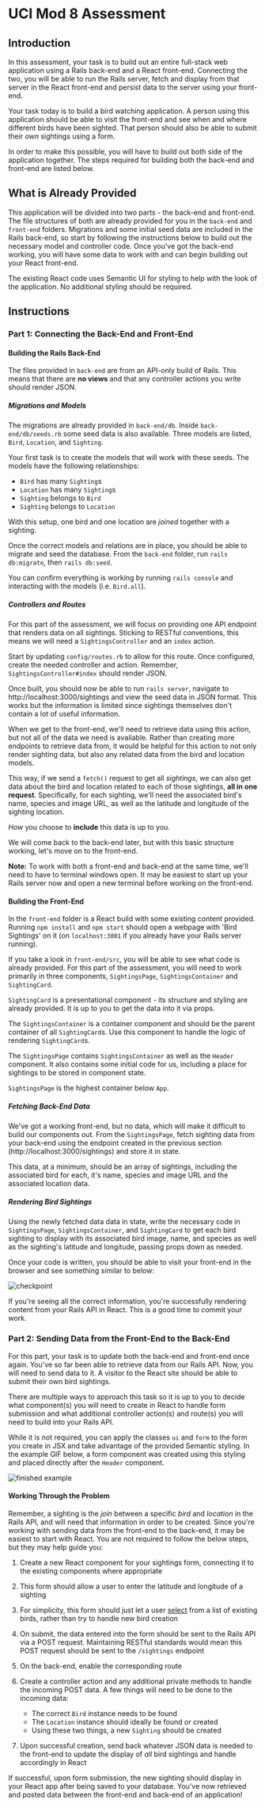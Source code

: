 # UCI Mod 8 Assessment

## Introduction

In this assessment, your task is to build out an entire full-stack web
application using a Rails back-end and a React front-end. Connecting the two, you
will be able to run the Rails server, fetch and display from that server in
the React front-end and persist data to the server using your front-end.

Your task today is to build a bird watching application. A person using this
application should be able to visit the front-end and see when and where
different birds have been sighted. That person should also be able to submit
their _own_ sightings using a form.

In order to make this possible, you will have to build out both side of the
application together. The steps required for building both the back-end and
front-end are listed below.

## What is Already Provided

This application will be divided into two parts - the back-end and front-end.
The file structures of both are already provided for you in the `back-end` and
`front-end` folders. Migrations and some initial seed data are included in the
Rails back-end, so start by following the instructions below to build out the
necessary model and controller code. Once you've got the back-end working, you
will have some data to work with and can begin building out your React
front-end.

The existing React code uses Semantic UI for styling to help with the look of
the application. No additional styling should be required.

## Instructions

### Part 1: Connecting the Back-End and Front-End

#### Building the Rails Back-End

The files provided in `back-end` are from an API-only build of Rails. This means
that there are **no views** and that any controller actions you write should
render JSON.

##### Migrations and Models

The migrations are already provided in `back-end/db`. Inside
`back-end/db/seeds.rb` some seed data is also available. Three models are
listed, `Bird`, `Location`, and `Sighting`.

Your first task is to create the models that will work with these seeds. The
models have the following relationships:

* `Bird` has many `Sighting`s
* `Location` has many `Sighting`s
* `Sighting` belongs to `Bird`
* `Sighting` belongs to `Location`

With this setup, one bird and one location are _joined_ together with a
sighting.

Once the correct models and relations are in place, you should be able to
migrate and seed the database. From the `back-end` folder, run
`rails db:migrate`, then `rails db:seed`.

You can confirm everything is working by running `rails console` and interacting
with the models (i.e. `Bird.all`).

##### Controllers and Routes

For this part of the assessment, we will focus on providing one API endpoint
that renders data on all sightings. Sticking to RESTful conventions, this means
we will need a `SightingsController` and an `index` action.

Start by updating `config/routes.rb` to allow for this route. Once configured,
create the needed controller and action. Remember, `SightingsController#index`
should render JSON.

Once built, you should now be able to run `rails server`, navigate to
http://localhost:3000/sightings and view the seed data in JSON format. This
works but the information is limited since sightings themselves don't contain
a lot of useful information.

When we get to the front-end, we'll need to retrieve data using this action, but
not all of the data we need is available. Rather than creating more endpoints to
retrieve data from, it would be helpful for this action to not only render
sighting data, but also any related data from the bird and location models.

This way, if we send a `fetch()` request to get all _sightings_, we can also get
data about the bird and location related to each of those sightings, **all in
one request**. Specifically, for each sighting, we'll need the associated bird's
name, species and image URL, as well as the latitude and longitude of the
sighting location.

_How_ you choose to **include** this data is up to you.

We will come back to the back-end later, but with this basic structure working,
let's move on to the front-end.

**Note:** To work with both a front-end and back-end at the same time, we'll
need to have to terminal windows open. It may be easiest to start up your Rails
server now and open a new terminal before working on the front-end.

#### Building the Front-End

In the `front-end` folder is a React build with some existing content provided.
Running `npm install` and `npm start` should open a webpage with 'Bird
Sightings' on it (on `localhost:3001` if you already have your Rails server
running).

If you take a look in `front-end/src`, you will be able to see what code is
already provided. For this part of the assessment, you will need to work
primarily in three components, `SightingsPage`, `SightingsContainer` and
`SightingCard`.

`SightingCard` is a presentational component - its structure and styling are
already provided. It is up to you to get the data into it via props.

The `SightingsContainer` is a container component and should be the parent
container of all `SightingCard`s. Use this component to handle the logic of
rendering `SightingCard`s.

The `SightingsPage` contains `SightingsContainer` as well as the `Header`
component. It also contains some initial code for us, including a place for
sightings to be stored in component state.

`SightingsPage` is the highest container below `App`.

##### Fetching Back-End Data

We've got a working front-end, but no data, which will make it difficult to
build our components out. From the `SightingsPage`, fetch sighting data
from your back-end using the endpoint created in the previous section
(http://localhost:3000/sightings) and store it in state.

This data, at a minimum, should be an array of sightings, including the
associated bird for each, it's name, species and image URL and the associated
location data.

##### Rendering Bird Sightings

Using the newly fetched data data in state, write the necessary code in
`SightingsPage`, `SightingsContainer`, and `SightingCard` to get each bird
sighting to display with its associated bird image, name, and species as well as
the sighting's latitude and longitude, passing props down as needed.

Once your code is written, you should be able to visit your front-end in the
browser and see something similar to below:

![checkpoint](./assets/checkpoint.png)

If you're seeing all the correct information, you're successfully rendering
content from your Rails API in React. This is a good time to commit your work.

### Part 2: Sending Data from the Front-End to the Back-End

For this part, your task is to update both the back-end and front-end once
again. You've so far been able to retrieve data from our Rails API. Now, you
will need to send data to it. A visitor to the React site should be able to
submit their own bird sightings.

There are multiple ways to approach this task so it is up to you to decide what
component(s) you will need to create in React to handle form submission and what
additional controller action(s) and route(s) you will need to build into your Rails
API.

While it is not required, you can apply the classes `ui` and  `form` to the form you
create in JSX and take advantage of the provided Semantic styling. In the
example GIF below, a form component was created using this styling and placed
directly after the `Header` component.

![finished example](./assets/finished-example.gif)

#### Working Through the Problem

Remember, a sighting is the _join_ between a specific _bird_ and _location_ in
the Rails API, and will need that information in order to be created. Since
you're working with sending data from the front-end to the back-end, it may be
easiest to start with React. You are not required to follow the below steps, but
they may help guide you:

1. Create a new React component for your sightings form, connecting it to the
   existing components where appropriate
2. This form should allow a user to enter the latitude and longitude of a
   sighting
3. For simplicity, this form should just let a user [select][] from a list of
   existing birds, rather than try to handle new bird creation
4. On submit, the data entered into the form should be sent to the Rails API via
   a POST request. Maintaining RESTful standards would mean this POST request
   should be sent to the `/sightings` endpoint
5. On the back-end, enable the corresponding route
6. Create a controller action and any additional private methods to handle the
   incoming POST data. A few things will need to be done to the incoming data:

    * The correct `Bird` instance needs to be found
    * The `Location` instance should ideally be found or created
    * Using these two things, a new `Sighting` should be created

7. Upon successful creation, send back whatever JSON data is needed to the
   front-end to update the display of _all_ bird sightings and handle accordingly
   in React

If successful, upon form submission, the new sighting should display in your
React app after being saved to your database. You've now retrieved and posted
data between the front-end and back-end of an application!

[select]: https://www.w3schools.com/tags/tag_select.asp
